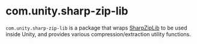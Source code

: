# com.unity.sharp-zip-lib

`com.unity.sharp-zip-lib` is a package that wraps [SharpZipLib](https://github.com/icsharpcode/SharpZipLib) to be used inside Unity,
and provides various compression/extraction utility functions.



